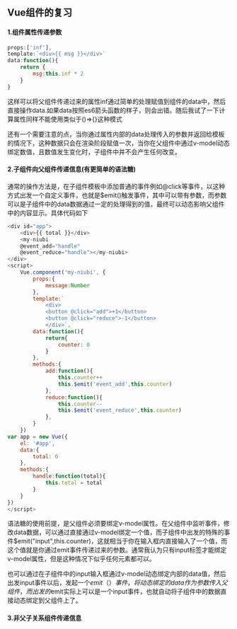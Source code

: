 ## Vue组件的复习

#### 1.组件属性传递参数

```javascript
props:['inf'],
template:`<div>{{ msg }}</div>`
data:function(){
	return {
		msg:this.inf * 2
	}
}
```

这样可以将父组件传递过来的属性inf通过简单的处理赋值到组件的data中，然后直接操作data.如果data按照es6箭头函数的样子，则会出错。随后我试了一下计算属性同样不能使用类似于()=>{}这种模式

还有一个需要注意的点，当你通过属性内部的data处理传入的参数并返回给模板的情况下，这种数据只会在渲染阶段赋值一次，当你在父组件中通过v-model动态绑定数值，且数值发生变化时，子组件中并不会产生任何改变。	

#### 2.子组件向父组件传递信息(有更简单的语法糖)

通常的操作方法是，在子组件模板中添加普通的事件例如@click等事件，以这种方式出发一个自定义事件，也就是$emit()触发事件，其中可以带有参数，而参数可以是子组件中的data数据通过一定的处理得到的值，最终可以动态影响父组件中的内容显示。具体代码如下

```javascript
<div id="app">
    <div>{{ total }}</div>
    <my-niubi 
    @event_add="handle"
    @event_reduce="handle"></my-niubi>
</div>
<script>
    Vue.component('my-niubi', {
        props:{
            message:Number
        },
        template:`
            <div>
            <button @click="add">+1</button>
            <button @click="reduce">-1</button>
            </div>`,
        data:function(){
            return{
                counter: 0
            }
        },
        methods:{
            add:function(){
                this.counter++
                this.$emit('event_add',this.counter)
            },
            reduce:function(){
                this.counter--
                this.$emit('event_reduce',this.counter)
            },
        }
    })
var app = new Vue({
    el: '#app',
    data:{
        total: 0
    },
    methods:{
        handle:function(total){
            this.total = total
        }
    }
})
</script>
```

语法糖的使用前提，是父组件必须要绑定v-model属性。在父组件中监听事件，修改data数据，可以通过直接通过v-model绑定一个值，而子组件中出发的特殊的事件$emit("input",this.counter)，这就相当于你在输入框内直接输入了一个值，而这个值就是你通过emit事件传递过来的参数。通常我认为只有input标签才能绑定v-model属性，但是这种情况下似乎任何元素都可以。

也可以通过在子组件中的input输入框通过v-model动态绑定内部的data值，然后出发input事件以后，发起一个$emit（）事件，将动态绑定的data作为参数传入父组件，而出发的$emit实际上可以是一个input事件，也就自动将子组件中的数据直接动态绑定到父组件上了。

#### 3.非父子关系组件传递信息

